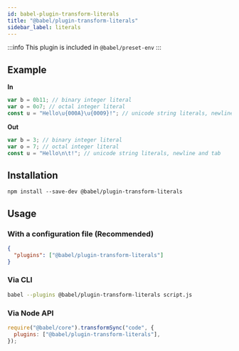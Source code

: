 ```yaml
---
id: babel-plugin-transform-literals
title: "@babel/plugin-transform-literals"
sidebar_label: literals
---
```


:::info
This plugin is included in `@babel/preset-env`
:::

## Example

**In**

```js title="JavaScript"
var b = 0b11; // binary integer literal
var o = 0o7; // octal integer literal
const u = "Hello\u{000A}\u{0009}!"; // unicode string literals, newline and tab
```

**Out**

```js title="JavaScript"
var b = 3; // binary integer literal
var o = 7; // octal integer literal
const u = "Hello\n\t!"; // unicode string literals, newline and tab
```

## Installation

```shell npm2yarn
npm install --save-dev @babel/plugin-transform-literals
```

## Usage

### With a configuration file (Recommended)

```json title="babel.config.json"
{
  "plugins": ["@babel/plugin-transform-literals"]
}
```

### Via CLI

```sh title="Shell"
babel --plugins @babel/plugin-transform-literals script.js
```

### Via Node API

```js title="JavaScript"
require("@babel/core").transformSync("code", {
  plugins: ["@babel/plugin-transform-literals"],
});
```
